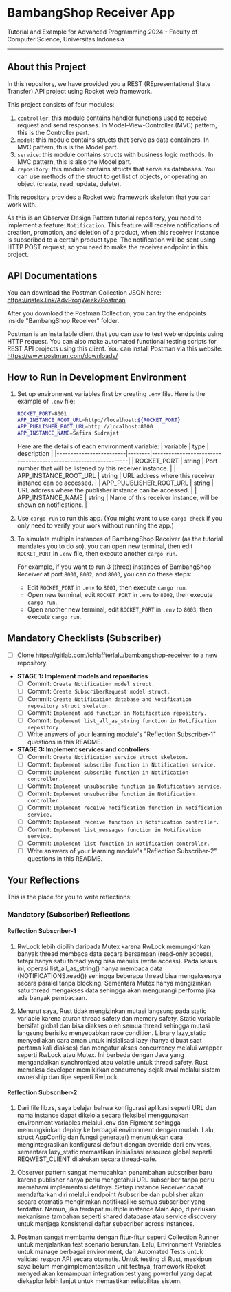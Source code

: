 # BambangShop Receiver App
Tutorial and Example for Advanced Programming 2024 - Faculty of Computer Science, Universitas Indonesia

---

## About this Project
In this repository, we have provided you a REST (REpresentational State Transfer) API project using Rocket web framework.

This project consists of four modules:
1.  `controller`: this module contains handler functions used to receive request and send responses.
    In Model-View-Controller (MVC) pattern, this is the Controller part.
2.  `model`: this module contains structs that serve as data containers.
    In MVC pattern, this is the Model part.
3.  `service`: this module contains structs with business logic methods.
    In MVC pattern, this is also the Model part.
4.  `repository`: this module contains structs that serve as databases.
    You can use methods of the struct to get list of objects, or operating an object (create, read, update, delete).

This repository provides a Rocket web framework skeleton that you can work with.

As this is an Observer Design Pattern tutorial repository, you need to implement a feature: `Notification`.
This feature will receive notifications of creation, promotion, and deletion of a product, when this receiver instance is subscribed to a certain product type.
The notification will be sent using HTTP POST request, so you need to make the receiver endpoint in this project.

## API Documentations

You can download the Postman Collection JSON here: https://ristek.link/AdvProgWeek7Postman

After you download the Postman Collection, you can try the endpoints inside "BambangShop Receiver" folder.

Postman is an installable client that you can use to test web endpoints using HTTP request.
You can also make automated functional testing scripts for REST API projects using this client.
You can install Postman via this website: https://www.postman.com/downloads/

## How to Run in Development Environment
1.  Set up environment variables first by creating `.env` file.
    Here is the example of `.env` file:
    ```bash
    ROCKET_PORT=8001
    APP_INSTANCE_ROOT_URL=http://localhost:${ROCKET_PORT}
    APP_PUBLISHER_ROOT_URL=http://localhost:8000
    APP_INSTANCE_NAME=Safira Sudrajat
    ```
    Here are the details of each environment variable:
    | variable                | type   | description                                                     |
    |-------------------------|--------|-----------------------------------------------------------------|
    | ROCKET_PORT             | string | Port number that will be listened by this receiver instance.    |
    | APP_INSTANCE_ROOT_URL   | string | URL address where this receiver instance can be accessed.       |
    | APP_PUUBLISHER_ROOT_URL | string | URL address where the publisher instance can be accessed.       |
    | APP_INSTANCE_NAME       | string | Name of this receiver instance, will be shown on notifications. |
2.  Use `cargo run` to run this app.
    (You might want to use `cargo check` if you only need to verify your work without running the app.)
3.  To simulate multiple instances of BambangShop Receiver (as the tutorial mandates you to do so),
    you can open new terminal, then edit `ROCKET_PORT` in `.env` file, then execute another `cargo run`.

    For example, if you want to run 3 (three) instances of BambangShop Receiver at port `8001`, `8002`, and `8003`, you can do these steps:
    -   Edit `ROCKET_PORT` in `.env` to `8001`, then execute `cargo run`.
    -   Open new terminal, edit `ROCKET_PORT` in `.env` to `8002`, then execute `cargo run`.
    -   Open another new terminal, edit `ROCKET_PORT` in `.env` to `8003`, then execute `cargo run`.

## Mandatory Checklists (Subscriber)
-   [ ] Clone https://gitlab.com/ichlaffterlalu/bambangshop-receiver to a new repository.
-   **STAGE 1: Implement models and repositories**
    -   [ ] Commit: `Create Notification model struct.`
    -   [ ] Commit: `Create SubscriberRequest model struct.`
    -   [ ] Commit: `Create Notification database and Notification repository struct skeleton.`
    -   [ ] Commit: `Implement add function in Notification repository.`
    -   [ ] Commit: `Implement list_all_as_string function in Notification repository.`
    -   [ ] Write answers of your learning module's "Reflection Subscriber-1" questions in this README.
-   **STAGE 3: Implement services and controllers**
    -   [ ] Commit: `Create Notification service struct skeleton.`
    -   [ ] Commit: `Implement subscribe function in Notification service.`
    -   [ ] Commit: `Implement subscribe function in Notification controller.`
    -   [ ] Commit: `Implement unsubscribe function in Notification service.`
    -   [ ] Commit: `Implement unsubscribe function in Notification controller.`
    -   [ ] Commit: `Implement receive_notification function in Notification service.`
    -   [ ] Commit: `Implement receive function in Notification controller.`
    -   [ ] Commit: `Implement list_messages function in Notification service.`
    -   [ ] Commit: `Implement list function in Notification controller.`
    -   [ ] Write answers of your learning module's "Reflection Subscriber-2" questions in this README.

## Your Reflections
This is the place for you to write reflections:

### Mandatory (Subscriber) Reflections

#### Reflection Subscriber-1

1. RwLock lebih dipilih daripada Mutex karena RwLock memungkinkan banyak thread membaca data secara bersamaan (read-only access), tetapi hanya satu thread yang bisa menulis (write access). Pada kasus ini, operasi list_all_as_string() hanya membaca data (NOTIFICATIONS.read()) sehingga beberapa thread bisa mengaksesnya secara paralel tanpa blocking. Sementara Mutex hanya mengizinkan satu thread mengakses data sehingga akan mengurangi performa jika ada banyak pembacaan.

2. Menurut saya, Rust tidak mengizinkan mutasi langsung pada static variable karena aturan thread safety dan memory safety. Static variable bersifat global dan bisa diakses oleh semua thread sehingga mutasi langsung berisiko menyebabkan race condition. Library lazy_static menyediakan cara aman untuk inisialisasi lazy (hanya dibuat saat pertama kali diakses) dan mengatur akses concurrency melalui wrapper seperti RwLock atau Mutex. Ini berbeda dengan Java yang mengandalkan synchronized atau volatile untuk thread safety. Rust memaksa developer memikirkan concurrency sejak awal melalui sistem ownership dan tipe seperti RwLock.

#### Reflection Subscriber-2

1. Dari file lib.rs, saya belajar bahwa konfigurasi aplikasi seperti URL dan nama instance dapat dikelola secara fleksibel menggunakan environment variables melalui .env dan Figment sehingga memungkinkan deploy ke berbagai environment dengan mudah. Lalu, struct AppConfig dan fungsi generate() menunjukkan cara mengintegrasikan konfigurasi default dengan override dari env vars, sementara lazy_static memastikan inisialisasi resource global seperti REQWEST_CLIENT dilakukan secara thread-safe.

2. Observer pattern sangat memudahkan penambahan subscriber baru karena publisher hanya perlu mengetahui URL subscriber tanpa perlu memahami implementasi detilnya. Setiap instance Receiver dapat mendaftarkan diri melalui endpoint /subscribe dan publisher akan secara otomatis mengirimkan notifikasi ke semua subscriber yang terdaftar. Namun, jika terdapat multiple instance Main App, diperlukan mekanisme tambahan seperti shared database atau service discovery untuk menjaga konsistensi daftar subscriber across instances.

3. Postman sangat membantu dengan fitur-fitur seperti Collection Runner untuk menjalankan test scenario berurutan. Lalu, Environment Variables untuk manage berbagai environment, dan Automated Tests untuk validasi respon API secara otomatis. Untuk testing di Rust, meskipun saya belum mengimplementasikan unit testnya, framework Rocket menyediakan kemampuan integration test yang powerful yang dapat dieksplor lebih lanjut untuk memastikan reliabilitas sistem.